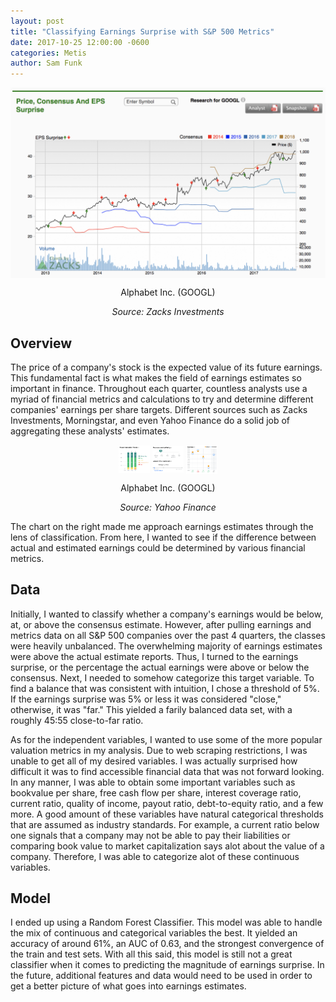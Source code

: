 ```yaml
---
layout: post
title: "Classifying Earnings Surprise with S&P 500 Metrics"
date: 2017-10-25 12:00:00 -0600
categories: Metis
author: Sam Funk
---
```

<p align="center"><img src="/images/zacks_graph.png?raw=true" alt="Con" align="center" /></p>  
<p align="center">Alphabet Inc. (GOOGL)</p>
<p align="center"><i>Source: Zacks Investments</i></p>

## Overview  

The price of a company's stock is the expected value of its future earnings. This fundamental fact is what makes the field of earnings estimates so important in finance. Throughout each quarter, countless analysts use a myriad of financial metrics and calculations to try and determine different companies' earnings per share targets. Different sources such as Zacks Investments, Morningstar, and even Yahoo Finance do a solid job of aggregating these analysts' estimates.

<div>
  <p align="center">
   <img src="/images/yahoo_recs.png?raw=true" alt="Recommendations" align="center" width="50"/>
   <img src="/images/yahoo_lines.png?raw=true" alt="Targets" align="center" width="50"/>
   <img src="/images/yahoo_avse.png?raw=true" alt="Actual vs. Estimates" align="center" width="50"/>
   </p>
</div>
<p align="center">Alphabet Inc. (GOOGL)</p>
<p align="center"><i>Source: Yahoo Finance</i></p>  

The chart on the right made me approach earnings estimates through the lens of classification. From here, I wanted to see if the difference between actual and estimated earnings could be determined by various financial metrics.

## Data  

Initially, I wanted to classify whether a company's earnings would be below, at, or above the consensus estimate. However, after pulling earnings and metrics data on all S&P 500 companies over the past 4 quarters, the classes were heavily unbalanced. The overwhelming majority of earnings estimates were above the actual estimate reports. Thus, I turned to the earnings surprise, or the percentage the actual earnings were above or below the consensus. Next, I needed to somehow categorize this target variable. To find a balance that was consistent with intuition, I chose a threshold of 5%. If the earnings surprise was 5% or less it was considered "close," otherwise, it was "far." This yielded a farily balanced data set, with a roughly 45:55 close-to-far ratio.

As for the independent variables, I wanted to use some of the more popular valuation metrics in my analysis. Due to web scraping restrictions, I was unable to get all of my desired variables. I was actually surprised how difficult it was to find accessible financial data that was not forward looking. In any manner, I was able to obtain some important variables such as bookvalue per share, free cash flow per share, interest coverage ratio, current ratio, quality of income, payout ratio, debt-to-equity ratio, and a few more. A good amount of these variables have natural categorical thresholds that are assumed as industry standards. For example, a current ratio below one signals that a company may not be able to pay their liabilities or comparing book value to market capitalization says alot about the value of a company. Therefore, I was able to categorize alot of these continuous variables.

## Model  

I ended up using a Random Forest Classifier. This model was able to handle the mix of continuous and categorical variables the best. It yielded an accuracy of around 61%, an AUC of 0.63, and the strongest convergence of the train and test sets. With all this said, this model is still not a great classifier when it comes to predicting the magnitude of earnings surprise. In the future, additional features and data would need to be used in order to get a better picture of what goes into earnings estimates.
